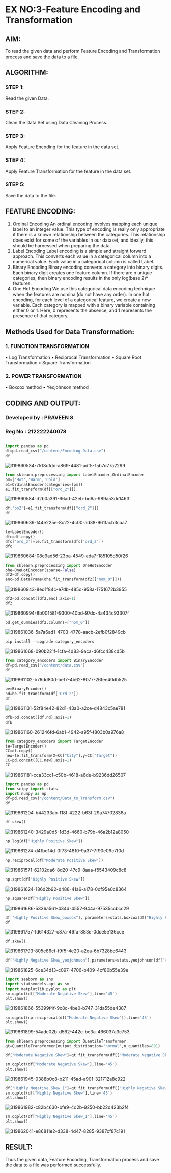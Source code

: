 # EX NO:3-Feature Encoding and Transformation

## AIM:
To read the given data and perform Feature Encoding and Transformation process and save the data to a file.

## ALGORITHM:

### STEP 1:
Read the given Data.
### STEP 2:
Clean the Data Set using Data Cleaning Process.
### STEP 3:
Apply Feature Encoding for the feature in the data set.
### STEP 4:
Apply Feature Transformation for the feature in the data set.
### STEP 5:
Save the data to the file.

## FEATURE ENCODING:
1. Ordinal Encoding
An ordinal encoding involves mapping each unique label to an integer value. This type of encoding is really only appropriate if there is a known relationship between the categories. This relationship does exist for some of the variables in our dataset, and ideally, this should be harnessed when preparing the data.
2. Label Encoding
Label encoding is a simple and straight forward approach. This converts each value in a categorical column into a numerical value. Each value in a categorical column is called Label.
3. Binary Encoding
Binary encoding converts a category into binary digits. Each binary digit creates one feature column. If there are n unique categories, then binary encoding results in the only log(base 2)ⁿ features.
4. One Hot Encoding
We use this categorical data encoding technique when the features are nominal(do not have any order). In one hot encoding, for each level of a categorical feature, we create a new variable. Each category is mapped with a binary variable containing either 0 or 1. Here, 0 represents the absence, and 1 represents the presence of that category.

## Methods Used for Data Transformation:
  ### 1. FUNCTION TRANSFORMATION
• Log Transformation
• Reciprocal Transformation
• Square Root Transformation
• Square Transformation
  ### 2. POWER TRANSFORMATION
• Boxcox method
• Yeojohnson method

## CODING AND OUTPUT:
### Developed by : PRAVEEN S
### Reg No : 212222240078

```python

import pandas as pd
df=pd.read_csv("/content/Encoding Data.csv")
df
```

![319860534-7518dfdd-a869-4481-adf5-15b7d77a2299](https://github.com/Praveen0500/EXNO-3-DS/assets/120218611/54cb1733-92b4-4ae4-8c26-39b22fb601a3)


```py
from sklearn.preprocessing import LabelEncoder,OrdinalEncoder
pm=['Hot','Warm','Cold']
e1=OrdinalEncoder(categories=[pm])
e1.fit_transform(df[["ord_2"]])
```

![319860584-d2b0a391-66ad-42eb-bd6a-989a53dc1463](https://github.com/Praveen0500/EXNO-3-DS/assets/120218611/4486794d-fa4c-4b5e-9d3f-9bb487935edb)

```py
df['bo2']=e1.fit_transform(df[["ord_2"]])
df
```

![319860639-f44e225e-8c22-4c00-ad38-961facb3caa7](https://github.com/Praveen0500/EXNO-3-DS/assets/120218611/73d145a6-7952-4628-a1c4-0a9b2d4b9c63)

```py
le=LabelEncoder()
dfc=df.copy()
dfc['ord_2']=le.fit_transform(dfc['ord_2'])
dfc
```
![319860684-08c9ad56-23ba-4549-ada7-185105d50f26](https://github.com/Praveen0500/EXNO-3-DS/assets/120218611/84ace74d-5506-4271-b597-a57b39404ce0)


```py
from sklearn.preprocessing import OneHotEncoder
ohe=OneHotEncoder(sparse=False)
df2=df.copy()
enc=pd.DataFrame(ohe.fit_transform(df2[["nom_0"]]))
```

![319860943-8ed1f84c-e7db-485d-958a-1751672b3955](https://github.com/Praveen0500/EXNO-3-DS/assets/120218611/dfe7db86-cc6c-435e-a2ec-f9077c249a77)

```py
df2=pd.concat([df2,enc],axis=1)
df2
```

![319860994-8b001581-9300-40bd-97dc-4a434c93307f](https://github.com/Praveen0500/EXNO-3-DS/assets/120218611/996ad06d-4eab-4c8b-8698-7e20adf526ee)

```py
pd.get_dummies(df2,columns=["nom_0"])
```

![319861036-5a7a6ad1-4703-4778-aacb-2efb0f2849cb](https://github.com/Praveen0500/EXNO-3-DS/assets/120218611/1cd50575-594e-472e-ad38-53748017df3c)


```py
pip install --upgrade category_encoders
```
![319861068-090b221f-1cfa-4d83-9aca-d6fcc438cd5b](https://github.com/Praveen0500/EXNO-3-DS/assets/120218611/6280d03d-738d-4562-8cff-86ec391b3080)

```py
from category_encoders import BinaryEncoder
df=pd.read_csv("/content/data.csv")
df
```

![319861102-b76dd80d-bef7-4b62-8077-26fee40db525](https://github.com/Praveen0500/EXNO-3-DS/assets/120218611/79f7bd03-143f-41bb-9ba9-d887c5047a1d)

```py
be=BinaryEncoder()
nd=be.fit_transform(df['Ord_2'])
df
```

![319861131-52f84e42-82d1-43a0-a2ce-d4843c5ae781](https://github.com/Praveen0500/EXNO-3-DS/assets/120218611/c793e894-6ba2-4b58-8a74-5719eac26ae0)

```py
dfb=pd.concat([df,nd],axis=1)
dfb
```

![319861160-261246fd-6ab1-4942-a95f-f803b0a976a8](https://github.com/Praveen0500/EXNO-3-DS/assets/120218611/77958cf3-4fcc-4948-88d0-1fa76aa542b9)

```py
from category_encoders import TargetEncoder
te=TargetEncoder()
CC=df.copy()
new=te.fit_transform(X=CC["City"],y=CC["Target"])
CC=pd.concat([CC,new],axis=1)
CC
```

![319861181-cca33cc1-c50b-4618-a6de-b9236dd26507](https://github.com/Praveen0500/EXNO-3-DS/assets/120218611/01945111-85d7-45df-8d14-28353790ee38)


```py
import pandas as pd
from scipy import stats
import numpy as np
df=pd.read_csv("/content/Data_to_Transform.csv")
df
```

![319861204-b44233ab-f18f-4222-b63f-29a74702838a](https://github.com/Praveen0500/EXNO-3-DS/assets/120218611/c9dd7ac6-2559-48fa-990c-0f1d8343c2cd)

```py
df.skew()
```

![319861240-3429a0d5-1d3d-4660-b79b-46a2b12a8050](https://github.com/Praveen0500/EXNO-3-DS/assets/120218611/e6eee121-4382-4c0b-92a5-ca2abc95dba4)

```py
np.log(df["Highly Positive Skew"])
```

![319861274-d4fbd14d-0f73-4810-9a37-7f90e09c7f0d](https://github.com/Praveen0500/EXNO-3-DS/assets/120218611/1f6efbeb-d82c-4c44-8313-357592c03b3a)

```py
np.reciprocal(df["Moderate Positive Skew"])
```

![319861571-62102da6-8d20-47c9-8aaa-f5543409c8c8](https://github.com/Praveen0500/EXNO-3-DS/assets/120218611/793e6cd0-51bc-410d-85c4-9e308fcc80c2)

```py
np.sqrt(df["Highly Positive Skew"])
```

![319861624-186d2b92-d488-41a6-a178-0df95e0c8364](https://github.com/Praveen0500/EXNO-3-DS/assets/120218611/75735f09-adc0-4593-a51d-7f8cc6d23181)

```py
np.square(df["Highly Positive Skew"])
```

![319861686-5336a561-434d-4552-944a-97535ccbcc29](https://github.com/Praveen0500/EXNO-3-DS/assets/120218611/df7e24f8-f1a6-4a18-a70d-867055969eda)

```py
df["Highly Positive Skew_boxcox"], parameters=stats.boxcox(df["Highly Positive Skew"])
df
```

![319861757-fd614327-c87a-46fa-883e-0dce5e136cce](https://github.com/Praveen0500/EXNO-3-DS/assets/120218611/2532f626-ec68-4ec9-b417-6e6d98e79f57)

```py
df.skew()
```

![319861793-805e86cf-f9f5-4e20-a2ea-6b7328bc6443](https://github.com/Praveen0500/EXNO-3-DS/assets/120218611/8409f0fd-1134-41f1-9d54-6c2dc904edc2)

```py
df["Highly Negative Skew_yeojohnson"],parameters=stats.yeojohnson(df["Highly Negative Skew"])
```

![319861825-6ce34d13-c097-4706-b409-4cf80b55e39e](https://github.com/Praveen0500/EXNO-3-DS/assets/120218611/66035a7a-5708-430e-a2a3-0c0191dee49b)

```py
import seaborn as sns
import statsmodels.api as sm
import matplotlib.pyplot as plt
sm.qqplot(df["Moderate Negative Skew"],line='45')
plt.show()
```

![319861866-55399f4f-9c8c-4be0-b747-31da55de4387](https://github.com/Praveen0500/EXNO-3-DS/assets/120218611/87966f02-982b-4c43-bdf0-b9ee9992dbbe)

```py
sm.qqplot(np.reciprocal(df["Moderate Negative Skew"]),line='45')
plt.show()
```

![319861899-54adc02b-d562-442c-be3a-466037a3c753](https://github.com/Praveen0500/EXNO-3-DS/assets/120218611/4f686d45-2277-46ac-a498-241f17a297f3)

```py
from sklearn.preprocessing import QuantileTransformer
qt=QuantileTransformer(output_distribution='normal',n_quantiles=891)

df["Moderate Negative Skew"]=qt.fit_transform(df[["Moderate Negative Skew"]])

sm.qqplot(df["Moderate Negative Skew"],line='45')
plt.show()
```

![319861945-0388b0c8-b211-45ad-a901-321712a8c922](https://github.com/Praveen0500/EXNO-3-DS/assets/120218611/31e9fb93-4a26-45b3-a4c0-1a230b83b9ac)

```py
df["Highly Negative Skew_1"]=qt.fit_transform(df[["Highly Negative Skew"]])
sm.qqplot(df["Highly Negative Skew"],line='45')
plt.show()
```

![319861982-c82b4630-bfe9-4d2b-9250-bb22d423b2f4](https://github.com/Praveen0500/EXNO-3-DS/assets/120218611/633826a7-3484-481b-a03b-4ca033021613)

```py
sm.qqplot(df["Highly Negative Skew_1"],line='45')
plt.show()
```

![319862041-e86811e2-d338-4d47-8285-9387cf87c191](https://github.com/Praveen0500/EXNO-3-DS/assets/120218611/0a23c373-4be7-4f31-ac5a-cb697781b896)


## RESULT:
Thus the given data, Feature Encoding, Transformation process and save the data to a file was performed successfully.
       
